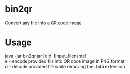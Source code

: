 # bin2qr
Convert any file into a QR code image

# Usage 
java -jar bin2qr.jar [e|d] [input_filename]  
e - encode provided file into QR code image in PNG format  
d - decode provided file while removing the .b45 extension  

